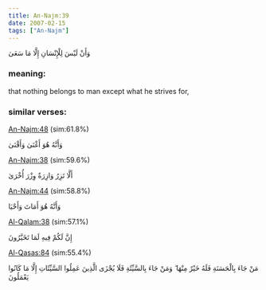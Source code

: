 ```yaml
---
title: An-Najm:39
date: 2007-02-15
tags: ["An-Najm"]
---
```

وَأَنْ لَيْسَ لِلْإِنْسَانِ إِلَّا مَا سَعَىٰ
### meaning: 
that nothing belongs to man except what he strives for,
### similar verses: 

[An-Najm:48](/53/48) (sim:61.8%)

وَأَنَّهُ هُوَ أَغْنَىٰ وَأَقْنَىٰ

[An-Najm:38](/53/38) (sim:59.6%)

أَلَّا تَزِرُ وَازِرَةٌ وِزْرَ أُخْرَىٰ

[An-Najm:44](/53/44) (sim:58.8%)

وَأَنَّهُ هُوَ أَمَاتَ وَأَحْيَا

[Al-Qalam:38](/68/38) (sim:57.1%)

إِنَّ لَكُمْ فِيهِ لَمَا تَخَيَّرُونَ

[Al-Qasas:84](/28/84) (sim:55.4%)

مَنْ جَاءَ بِالْحَسَنَةِ فَلَهُ خَيْرٌ مِنْهَا ۖ وَمَنْ جَاءَ بِالسَّيِّئَةِ فَلَا يُجْزَى الَّذِينَ عَمِلُوا السَّيِّئَاتِ إِلَّا مَا كَانُوا يَعْمَلُونَ
